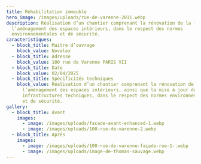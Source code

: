 ```yaml
---
title: Réhabilitation immeuble
hero_image: /images/uploads/rue-de-varenne-2011.webp
description: Réalisation d’un chantier comprenant la rénovation de la façade,
  l’aménagement des espaces intérieurs, dans le respect des normes
  environnementales et de sécurité.
caracteristiques:
  - block_title: Maitre d’ouvrage
    block_value: Novalex
  - block_title: Adresse
    block_value: 100 rue de Varenne PARIS VII
  - block_title: Date
    block_value: 02/04/2025
  - block_title: Spécificités techniques
    block_value: Réalisation d’un chantier comprenant la rénovation de la façade,
      l’aménagement des espaces intérieurs, ainsi que la mise à jour des
      infrastructures techniques, dans le respect des normes environnementales
      et de sécurité.
gallery:
  - block_title: Avant
    images:
      - image: /images/uploads/facade-avant-enhanced-1.webp
      - image: /images/uploads/100-rue-de-varenne-2.webp
  - block_title: Après
    images:
      - image: /images/uploads/100-rue-de-varenne-façade-rue-1-.webp
      - image: /images/uploads/image-de-thomas-sauvage.webp
---
```

